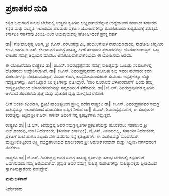 # **ಪ್ರಕಾಶಕರ ನುಡಿ**

ಕನ್ನಡ ಓದುಗರಿಗೆ ಸುಲಭ ಬೆಲೆಯಲ್ಲಿ ಉತ್ತಮ ಕೃತಿಗಳು ಲಭ್ಯವಾಗಬೇಕೆನ್ನುವ ಉದ್ದೇಶದಿಂದ ಕರ್ನಾಟಕ ಸರ್ಕಾರದ ಕನ್ನಡ ಮತ್ತು ಸಂಸ್ಕೃತಿ ಇಲಾಖೆಯು ಹಲವಾರು ಪ್ರಕಟಣ ಯೋಜನೆಗಳನ್ನು ರೂಪಿಸಿಕೊಂಡು ಕಾರ‍್ಯರೂಪಕ್ಕೆ ತರುತ್ತಿದೆ. ಕರ್ನಾಟಕ ಸರ್ಕಾರವು ೨೦೦೭-೦೮ರ ಆಯವ್ಯಯದಲ್ಲಿ ಘೋಷಿಸಿದಂತೆ ಪ್ರಸಕ್ತ ವರ್ಷ

ಡಾ\|\| ಗೋಪಾಲಕೃಷ್ಣ ಅಡಿಗ, ಶ್ರೀ ಕೆ.ಎಸ್. ನರಸಿಂಹಸ್ವಾಮಿ, ಹುಯಿಲಗೋಳ ನಾರಾಯಣರಾಯ, ನಾಡೋಜ ಚೆನ್ನವೀರ ಕಣವಿ ಹಾಗೂ ಡಿ.ಎಸ್. ಕರ್ಕಿಯವರ ಸಮಗ್ರ ಸಾಹಿತ್ಯ, ಹೀಗೆ ಹಲವಾರು ಪ್ರಕಟಣೆಗಳನ್ನು ಹೊರತರಲಾಗುತ್ತಿದೆ. ಒಬ್ಬ ಲೇಖಕರ ಸಮಗ್ರ ಅಧ್ಯಯನ ಮಾಡಲು ಅನುಕೂಲವಾಗಬೇಕೆಂಬುದು ಈ ಯೋಜನೆಯ ಆಶಯ.

ಈ ಯೋಜನೆಯಡಿ ರಾಷ್ಟ್ರಕವಿ ಡಾ\|\| ಜಿ.ಎಸ್. ಶಿವರುದ್ರಪ್ಪನವರ ಸಮಗ್ರ ಸಾಹಿತ್ಯವನ್ನು ಒಂಬತ್ತು ಸಂಪುಟಗಳಲ್ಲಿ ಹೊರತರಲು ಉದ್ದೇಶಿಸಲಾಗಿದೆ. ಡಾ\|\| ಜಿ.ಎಸ್. ಶಿವರುದ್ರಪ್ಪನವರು ಮೂಲತಃ ಕವಿ; ಇವರು ಹಲವಾರು ಕವನ ಸಂಕಲನಗಳನ್ನು ರಚಿಸಿರುವುದಲ್ಲದೆ, ವಿಮರ್ಶಕರಾಗಿ, ಕಾವ್ಯಮೀಮಾಂಸಕರಾಗಿ ಸುಮಾರು ಇಪ್ಪತ್ತೇಳಕ್ಕೂ ಹೆಚ್ಚು ಗದ್ಯಕೃತಿಗಳನ್ನು, ಹೀಗೆ ಒಟ್ಟಾರೆ ೩೮ ಕೃತಿಗಳನ್ನು ರಚಿಸಿದ್ದಾರೆ. ‘ದಾರಿ ನೂರಾರಿವೆ ಬೆಳಕಿನರಮನೆಗೆ’ ಎಂದು ತಮ್ಮ ಕಾವ್ಯಪ್ರತಿಭೆಯಿಂದ ಬೆಳಕಿನರಮನೆಯನ್ನು ಸಹೃದಯರಿಗೆ ತೆರೆದವರು. ಡಾ\|\| ಜಿ.ಎಸ್. ಶಿವರುದ್ರಪ್ಪನವರ ಕೃತಿಗಳು ಆಳವಾದ ಪರಂಪರೆಯ ಪ್ರಜ್ಞೆ ಮತ್ತು ವೈಚಾರಿಕ ದೃಷ್ಟಿ ಮೇಳೈಸಿದ ರಸಪಾಕ.

ಹೀಗೆ ಚಿಂತಕ-ಕವಿಯಾಗಿ, ಪ್ರತಿಭೆ ಪಾಂಡಿತ್ಯದಿಂದ ಪ್ರಸಿದ್ಧಿ ಪಡೆದ ರಾಷ್ಟ್ರಕವಿ ಡಾ\|\| ಜಿ.ಎಸ್. ಶಿವರುದ್ರಪ್ಪನವರ ಸಮಗ್ರ ಸಾಹಿತ್ಯವನ್ನು ಇಲಾಖೆಯಿಂದ ಹೊರತರಲು ಒಪ್ಪಿಗೆ ನೀಡಿದ ಡಾ\|\| ಜಿ.ಎಸ್. ಶಿವರುದ್ರಪ್ಪನವರಿಗೆ, ಈ ಸಂಪುಟಗಳ ಕರಡಚ್ಚನ್ನು ತಿದ್ದಿದ ಶ್ರೀ ಕೆ.ಆರ್. ಗಣೇಶ್ ಅವರಿಗೆ ನನ್ನ ಕೃತಜ್ಞತೆಗಳು ಸಲ್ಲುತ್ತವೆ.

ರಾಷ್ಟ್ರಕವಿ ಡಾ\|\| ಜಿ.ಎಸ್. ಶಿವರುದ್ರಪ್ಪ ಅವರ ಸಮಗ್ರ ಕೃತಿಗಳ ಪ್ರಕಟಣೆಯನ್ನು ಹೊರತರಲು ಸಹಕರಿಸಿದ ಶ್ರೀ ಎಚ್.ಶಂಕರಪ್ಪ, ಜಂಟಿ ನಿರ್ದೇಶಕರು, \(ಸುವರ್ಣ ಕರ್ನಾಟಕ\), ವೈ.ಎಸ್. ವಿಜಯಲಕ್ಷ್ಮಿ, ಸಹಾಯಕ ನಿರ್ದೇಶಕರು, ಪ್ರಕಟಣೆ ಶಾಖೆ ಹಾಗೂ ಸಿಬ್ಬಂದಿ ವರ್ಗದವರಿಗೂ ನನ್ನ ಕೃತಜ್ಞತೆಗಳು. ಈ ಸಂಪುಟವನ್ನು ಸುಂದರವಾಗಿ ಮುದ್ರಿಸಿಕೊಟ್ಟಿರುವ ಲಕ್ಷ್ಮಿ ಮುದ್ರಣಾಲಯದ ಮಾಲೀಕರಾದ ಶ್ರೀ ಅಶೋಕ್‌ಕುಮಾರ್ ಮತ್ತು ಸಿಬ್ಬಂದಿ ವರ್ಗದವರಿಗೆ ನೆನಕೆಗಳು.

ರಾಷ್ಟ್ರಕವಿ ಡಾ\|\| ಜಿ.ಎಸ್. ಶಿವರುದ್ರಪ್ಪ ಅವರ ಸಮಗ್ರ ಸಾಹಿತ್ಯ ಕೃತಿಗಳನ್ನು ಸುಲಭ ಬೆಲೆಯಲ್ಲಿ ಕನ್ನಡಿಗರಿಗೆ ಒದಗಿಸುವುದು ನಮ್ಮ ಆಶಯವಾಗಿದೆ. ಪ್ರಸ್ತುತ ಅವರ ಸಮಗ್ರ ಸಾಹಿತ್ಯ ಸಂಪುಟಗಳನ್ನು ಸಾಹಿತ್ಯಾಸಕ್ತರು ಪ್ರೀತಿಯಿಂದ ಸ್ವಾಗತಿಸುತ್ತಾರೆಂದು ನಂಬಿದ್ದೇವೆ.

**ಮನು ಬಳಿಗಾರ್**

ನಿರ್ದೇಶಕರು

